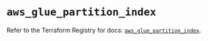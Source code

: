 # `aws_glue_partition_index`

Refer to the Terraform Registry for docs: [`aws_glue_partition_index`](https://registry.terraform.io/providers/hashicorp/aws/6.8.0/docs/resources/glue_partition_index).
